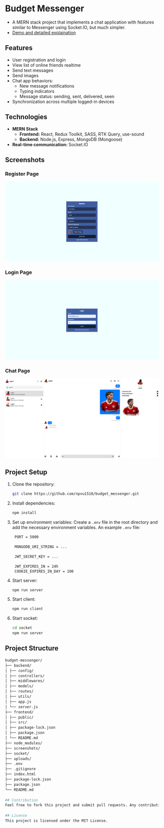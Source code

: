 # Budget Messenger

- A MERN stack project that implements a chat application with features similar to Messenger using Socket.IO, but much simpler.
- [Demo and detailed explaination](https://youtu.be/3YGU2mHhtSg)

## Features

- User registration and login
- View list of online friends realtime
- Send text messages
- Send images
- Chat app behaviors:
  - New message notifications
  - Typing indicators
  - Message status: sending, sent, delivered, seen
- Synchronization across multiple logged-in devices

## Technologies

- **MERN Stack**
  - **Frontend:** React, Redux Toolkit, SASS, RTK Query, use-sound
  - **Backend:** Node.js, Express, MongoDB (Mongoose)
- **Real-time communication:** Socket.IO

## Screenshots

### Register Page
![Register Page](./screenshots/register.png)

### Login Page
![Login Page](./screenshots/login.png)

### Chat Page
![Chat Page](./screenshots/main.png)


## Project Setup

1. Clone the repository:
   ```sh
   git clone https://github.com/npvu1510/budget_messenger.git
   
2. Install dependencies:
   ```sh
   npm install
   
3. Set up environment variables:
   Create a `.env` file in the root directory and add the necessary environment variables. An example `.env` file:
   ```env
    PORT = 5000
    
    MONGODB_URI_STRING = ...
    
    JWT_SECRET_KEY = ...
    
    JWT_EXPIRES_IN = 24h
    COOKIE_EXPIRES_IN_DAY = 100

4. Start server:
   ```sh
   npm run server

5. Start client:
   ```sh
   npm run client

6. Start socket:
   ```sh
   cd socket
   npm run server

## Project Structure
```sh
budget-messenger/
├── backend/
│ ├── config/
│ ├── controllers/
│ ├── middlewares/
│ ├── models/
│ ├── routes/
│ ├── utils/
│ ├── app.js
│ └── server.js
├── frontend/
│ ├── public/
│ ├── src/
│ ├── package-lock.json
│ ├── package.json
│ └── README.md
├── node_modules/
├── screenshots/
├── socket/
├── uploads/
├── .env
├── .gitignore
├── index.html
├── package-lock.json
├── package.json
└── README.md

## Contribution
Feel free to fork this project and submit pull requests. Any contributions are greatly appreciated.

## License
This project is licensed under the MIT License.
